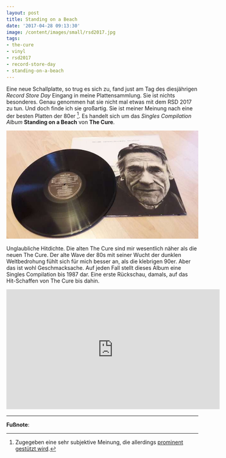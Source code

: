 ```yaml
---
layout: post
title: Standing on a Beach
date: '2017-04-28 09:13:30'
image: /content/images/small/rsd2017.jpg
tags:
- the-cure
- vinyl
- rsd2017
- record-store-day
- standing-on-a-beach
---
```


Eine neue Schallplatte, so trug es sich zu, fand just am Tag des diesjährigen *Record Store Day* Eingang in meine Plattensammlung. Sie ist nichts besonderes. Genau genommen hat sie nicht mal etwas mit dem RSD 2017 zu tun. Und doch finde ich sie großartig. <!--more--> Sie ist meiner Meinung nach eine der besten Platten der 80er [^1]. Es handelt sich um das *Singles Compilation Album* **Standing on a Beach** von **The Cure**.

![](/content/images/2017/04/614_-265693844.jpg)

Unglaubliche Hitdichte. Die alten The Cure sind mir wesentlich näher als die neuen The Cure. Der alte Wave der 80s mit seiner Wucht der dunklen Weltbedrohung fühlt sich für mich besser an, als die klebrigen 90er. Aber das ist wohl Geschmacksache. Auf jeden Fall stellt dieses Album eine Singles Compilation bis 1987 dar. Eine erste Rückschau, damals, auf das Hit-Schaffen von The Cure bis dahin.

<center>
<iframe width="560" height="315" src="https://www.youtube.com/embed/nWgMFP9-Jy0" frameborder="0" allowfullscreen></iframe>
</center>

---

**Fußnote**:

[^1]: Zugegeben eine sehr subjektive Meinung, die allerdings [prominent gestützt wird](http://www.allmusic.com/album/staring-at-the-sea-the-singles-mw0000097528).
